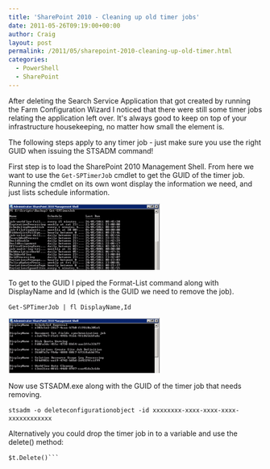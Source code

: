 ```yaml
---
title: 'SharePoint 2010 - Cleaning up old timer jobs'
date: 2011-05-26T09:19:00+00:00
author: Craig
layout: post
permalink: /2011/05/sharepoint-2010-cleaning-up-old-timer.html
categories:
  - PowerShell
  - SharePoint
---
```

After deleting the Search Service Application that got created by running the Farm Configuration Wizard I noticed that there were still some timer jobs relating the application left over. It's always good to keep on top of your infrastructure housekeeping, no matter how small the element is.

<!--more-->

The following steps apply to any timer job - just make sure you use the right GUID when issuing the STSADM command!

First step is to load the SharePoint 2010 Management Shell. From here we want to use the ```Get-SPTimerJob``` cmdlet to get the GUID of the timer job. Running the cmdlet on its own wont display the information we need, and just lists schedule information.

![](/assets/images/Get-SPTimerjob-300x131.png)

To get to the GUID I piped the Format-List command along with DisplayName and Id (which is the GUID we need to remove the job).

```
Get-SPTimerJob | fl DisplayName,Id
```

![](/assets/images/Get-SPTimerJobFL-300x109.png)


Now use STSADM.exe along with the GUID of the timer job that needs removing.

```
stsadm -o deleteconfigurationobject -id xxxxxxxx-xxxx-xxxx-xxxx-xxxxxxxxxxxx
```

Alternatively you could drop the timer job in to a variable and use the delete() method:

```$t = Get-SPTimerJob -Identity xxxxxxxx-xxxx-xxxx-xxxx-xxxxxxxxxxxx
$t.Delete()```